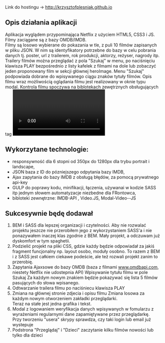 Link do hostingu -> http://krzysztofplesniak.github.io

Opis działania aplikacji 
---------------------------
Aplikacja wyglądem przypominająca Netflix z użyciem HTML5, CSS3 i JS. Filmy zaciągane są z bazy OMDB/IMDB.  
Filmy są losowo wybierane do pokazania w tle, z puli 10 filmów zapisanych w pliku JSON. W nim są identyfikatory potrzebne do bazy w celu pobrania danych tj. poster, url z trailerem, rok produkcji, aktorzy, reżyser, nagrody  itp. 
Trailery filmów można przeglądać z pola "Szukaj" w menu, po naciśnięciu klawisza PLAY bezpośrednio z listy kafelek z filmami na dole lub zobaczyć jeden proponowany film w sekcji głównej heroImage. Menu "Szukaj" podpowiada dobrane do wpisywanego ciągu znaków tytuły filmów. Opis filmu wraz możliwością oglądania filmu jest realizowany w oknie typu modal. Kontrola filmu spoczywa na biblotekach zewętrznych obsługujących tag <video> i wyświetląjących film w modalu.      

Wykorzytane technologie: 
-------------------------
 - responsywność dla 6 stopni od 350px do 1280px dla trybu portrait i landscape,
 - JSON baza z ID do pózniejszego odpytania bazy IMDB,
 - Ajax zapytania do bazy IMDB z obsługą błędów, za pomocą prywatnego api-key 
 - GULP do poprawy kodu, minifikacji, łączenia, używanai w kodzie SASS itp jednym słowem automatyzacje niezbedne dla FRontowca,   
 - bibloteki zewnętrzne: IMDB-API , Video.JS, Modal-Video--JS
 
Sukcesywnie będę dodawał
-------------------------
1. BEM i SASS dla lepszej organizacji i czytelności. Aby nie rozwalać projektu jeszcze nie przerobiłem jego z wykorzystaniem SASS'a i nie ponazywałem inaczej klas zgodnie z BEM. Mały projekt, a odczuwam już dyskomfort w tym spaghetii. 
2. Podzielić projekt na pliki CSS, gdzie każdy będzie odpowiadał za jakiś fragment funcjonalny np. layout  osobo, moduły osobno. To razem z  BEM i z SASS jest całkiem ciekawe podeście, ale też rozwali projekt zanim to przerobię.     
3. Zapytania Ajaxsowe do bazy OMDB (baza z filmami www.omdbapi.com, niestety Netflix nie udostepnia API) 
      Wpisywanie tytułu filmu w pole Szukaj 
      Za każdym nowym znakiem będzie pokazywać się lista 5 filmów pasujących do słowa wpisanego.  
4. Odtwarzanie trailera filmu po naciśniecu klawisza PLAY
5. Zmiana na głównej stronie zdjecia i opisu filmu 
      Zmiana losowa za każdym nowym otworzeniem zakładki przeglądarki.  
      Teraz na stałe jest jedna grafika i tekst.  
6. Modal z logowaniem 
      weryfikacja danych wpisywanych w fomularzu z wyrażeniami regularnymi
      dane zapamiętywane przez przeglądarkę. Przy tworzeniu "usera" skrypy sprawdza, czy taki login lub email już wystepuje
7. Podstrona "Przeglądaj" i "Dzieci"
      zaczytanie kilku filmów nowości lub tylko dla dzieci 
